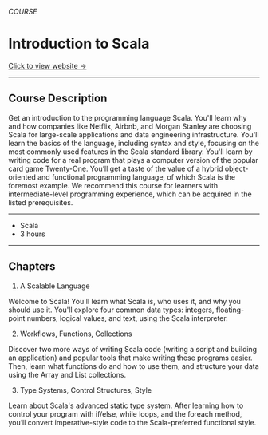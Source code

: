 *COURSE*

# Introduction to Scala

[Click to view website →](https://app.datacamp.com/learn/courses/introduction-to-scala)

---

## Course Description

Get an introduction to the programming language Scala. You'll learn why and how companies like Netflix, Airbnb, and Morgan Stanley are choosing Scala for large-scale applications and data engineering infrastructure. You'll learn the basics of the language, including syntax and style, focusing on the most commonly used features in the Scala standard library. You'll learn by writing code for a real program that plays a computer version of the popular card game Twenty-One. You’ll get a taste of the value of a hybrid object-oriented and functional programming language, of which Scala is the foremost example. We recommend this course for learners with intermediate-level programming experience, which can be acquired in the listed prerequisites.

---

- Scala
- 3 hours

---

## Chapters
1. A Scalable Language

Welcome to Scala! You'll learn what Scala is, who uses it, and why you should use it. You'll explore four common data types: integers, floating-point numbers, logical values, and text, using the Scala interpreter.

2. Workflows, Functions, Collections

Discover two more ways of writing Scala code (writing a script and building an application) and popular tools that make writing these programs easier. Then, learn what functions do and how to use them, and structure your data using the Array and List collections.

3. Type Systems, Control Structures, Style

Learn about Scala's advanced static type system. After learning how to control your program with if/else, while loops, and the foreach method, you’ll convert imperative-style code to the Scala-preferred functional style.
